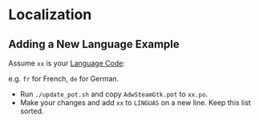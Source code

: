 # Localization

## Adding a New Language Example

Assume `xx` is your [Language Code](https://www.gnu.org/software/gettext/manual/html_node/Usual-Language-Codes.html):

e.g. `fr` for French, `de` for German.

- Run `./update_pot.sh` and copy `AdwSteamGtk.pot` to `xx.po`.
- Make your changes and add `xx` to `LINGUAS` on a new line. Keep this list sorted.
